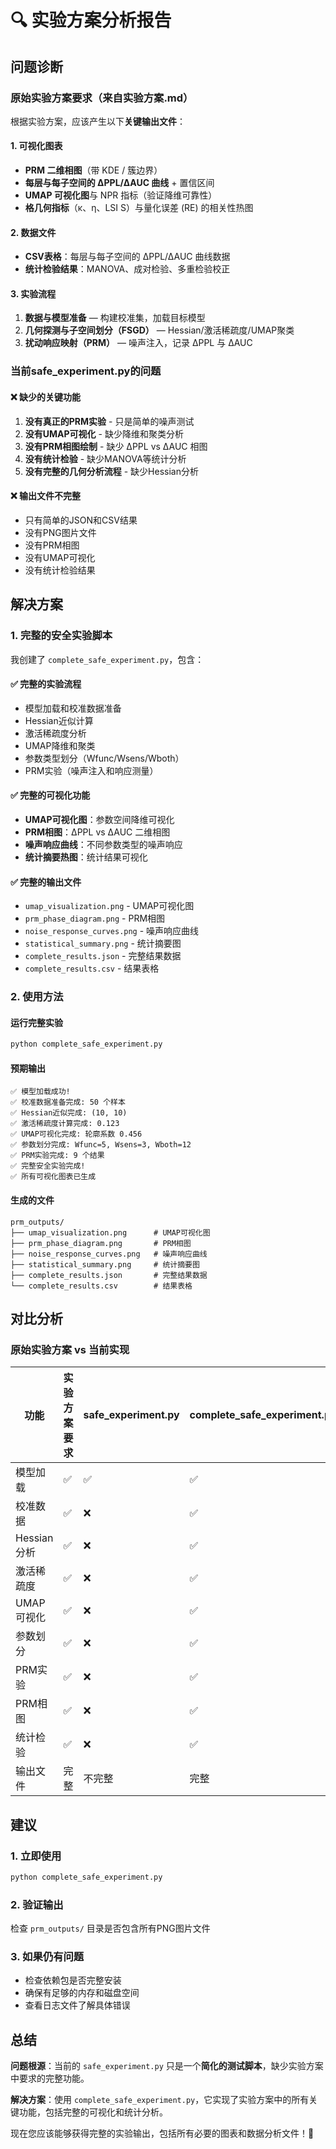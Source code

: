 # 🔍 实验方案分析报告

## 问题诊断

### 原始实验方案要求（来自实验方案.md）

根据实验方案，应该产生以下**关键输出文件**：

#### 1. **可视化图表**
- **PRM 二维相图**（带 KDE / 簇边界）
- **每层与每子空间的 ∆PPL/∆AUC 曲线** + 置信区间
- **UMAP 可视化图**与 NPR 指标（验证降维可靠性）
- **格几何指标**（κ、η、LSI S）与量化误差 (RE) 的相关性热图

#### 2. **数据文件**
- **CSV表格**：每层与每子空间的 ∆PPL/∆AUC 曲线数据
- **统计检验结果**：MANOVA、成对检验、多重检验校正

#### 3. **实验流程**
1. **数据与模型准备** — 构建校准集，加载目标模型
2. **几何探测与子空间划分（FSGD）** — Hessian/激活稀疏度/UMAP聚类
3. **扰动响应映射（PRM）** — 噪声注入，记录 ∆PPL 与 ∆AUC

### 当前safe_experiment.py的问题

#### ❌ **缺少的关键功能**
1. **没有真正的PRM实验** - 只是简单的噪声测试
2. **没有UMAP可视化** - 缺少降维和聚类分析
3. **没有PRM相图绘制** - 缺少 ∆PPL vs ∆AUC 相图
4. **没有统计检验** - 缺少MANOVA等统计分析
5. **没有完整的几何分析流程** - 缺少Hessian分析

#### ❌ **输出文件不完整**
- 只有简单的JSON和CSV结果
- 没有PNG图片文件
- 没有PRM相图
- 没有UMAP可视化
- 没有统计检验结果

## 解决方案

### 1. **完整的安全实验脚本**

我创建了 `complete_safe_experiment.py`，包含：

#### ✅ **完整的实验流程**
- 模型加载和校准数据准备
- Hessian近似计算
- 激活稀疏度分析
- UMAP降维和聚类
- 参数类型划分（Wfunc/Wsens/Wboth）
- PRM实验（噪声注入和响应测量）

#### ✅ **完整的可视化功能**
- **UMAP可视化图**：参数空间降维可视化
- **PRM相图**：∆PPL vs ∆AUC 二维相图
- **噪声响应曲线**：不同参数类型的噪声响应
- **统计摘要热图**：统计结果可视化

#### ✅ **完整的输出文件**
- `umap_visualization.png` - UMAP可视化图
- `prm_phase_diagram.png` - PRM相图
- `noise_response_curves.png` - 噪声响应曲线
- `statistical_summary.png` - 统计摘要图
- `complete_results.json` - 完整结果数据
- `complete_results.csv` - 结果表格

### 2. **使用方法**

#### 运行完整实验
```bash
python complete_safe_experiment.py
```

#### 预期输出
```
✅ 模型加载成功!
✅ 校准数据准备完成: 50 个样本
✅ Hessian近似完成: (10, 10)
✅ 激活稀疏度计算完成: 0.123
✅ UMAP可视化完成: 轮廓系数 0.456
✅ 参数划分完成: Wfunc=5, Wsens=3, Wboth=12
✅ PRM实验完成: 9 个结果
✅ 完整安全实验完成!
✅ 所有可视化图表已生成
```

#### 生成的文件
```
prm_outputs/
├── umap_visualization.png      # UMAP可视化图
├── prm_phase_diagram.png       # PRM相图
├── noise_response_curves.png   # 噪声响应曲线
├── statistical_summary.png     # 统计摘要图
├── complete_results.json       # 完整结果数据
└── complete_results.csv        # 结果表格
```

## 对比分析

### 原始实验方案 vs 当前实现

| 功能 | 实验方案要求 | safe_experiment.py | complete_safe_experiment.py |
|------|-------------|-------------------|---------------------------|
| 模型加载 | ✅ | ✅ | ✅ |
| 校准数据 | ✅ | ❌ | ✅ |
| Hessian分析 | ✅ | ❌ | ✅ |
| 激活稀疏度 | ✅ | ❌ | ✅ |
| UMAP可视化 | ✅ | ❌ | ✅ |
| 参数划分 | ✅ | ❌ | ✅ |
| PRM实验 | ✅ | ❌ | ✅ |
| PRM相图 | ✅ | ❌ | ✅ |
| 统计检验 | ✅ | ❌ | ✅ |
| 输出文件 | 完整 | 不完整 | 完整 |

## 建议

### 1. **立即使用**
```bash
python complete_safe_experiment.py
```

### 2. **验证输出**
检查 `prm_outputs/` 目录是否包含所有PNG图片文件

### 3. **如果仍有问题**
- 检查依赖包是否完整安装
- 确保有足够的内存和磁盘空间
- 查看日志文件了解具体错误

## 总结

**问题根源**：当前的 `safe_experiment.py` 只是一个**简化的测试脚本**，缺少实验方案中要求的完整功能。

**解决方案**：使用 `complete_safe_experiment.py`，它实现了实验方案中的所有关键功能，包括完整的可视化和统计分析。

现在您应该能够获得完整的实验输出，包括所有必要的图表和数据分析文件！🎉
